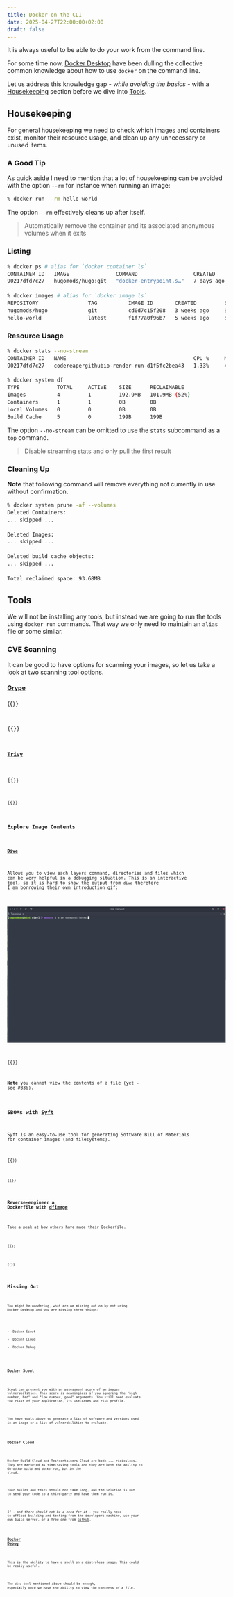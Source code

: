 ```yaml
---
title: Docker on the CLI
date: 2025-04-27T22:00:00+02:00
draft: false
---
```


It is always useful to be able to do your work from the command line.

For some time now, [Docker Desktop](https://www.docker.com) have been dulling the collective common knowledge about how to use `docker` on the command line.

Let us address this knowledge gap - _while avoiding the basics_ - with a [Housekeeping](#housekeeping) section before we dive into [Tools](#tools).

## Housekeeping

For general housekeeping we need to check which images and containers exist, monitor their resource usage, and clean up any unnecessary or unused items.

### A Good Tip

As quick aside I need to mention that a lot of housekeeping can be avoided with the option `--rm` for instance when running an image:

```sh
% docker run --rm hello-world
```

The option `--rm` effectively cleans up after itself.
> Automatically remove the container and its associated anonymous volumes when it exits

### Listing

```sh
% docker ps # alias for `docker container ls`
CONTAINER ID   IMAGE               COMMAND                  CREATED      STATUS      PORTS                      NAMES
90217dfd7c27   hugomods/hugo:git   "docker-entrypoint.s…"   7 days ago   Up 7 days   127.0.0.1:1313->1313/tcp   codereapergithubio-render-run-d1f5fc2bea43

% docker images # alias for `docker image ls`
REPOSITORY                TAG          IMAGE ID       CREATED         SIZE
hugomods/hugo             git          cd0d7c15f208   3 weeks ago     99.2MB
hello-world               latest       f1f77a0f96b7   5 weeks ago     5.2kB
```

### Resource Usage

```sh
% docker stats --no-stream
CONTAINER ID   NAME                                         CPU %     MEM USAGE / LIMIT     MEM %     NET I/O           BLOCK I/O   PIDS
90217dfd7c27   codereapergithubio-render-run-d1f5fc2bea43   1.33%     47.91MiB / 1.914GiB   2.45%     2.05MB / 26.2MB   0B / 0B     40

% docker system df
TYPE            TOTAL     ACTIVE    SIZE      RECLAIMABLE
Images          4         1         192.9MB   101.9MB (52%)
Containers      1         1         0B        0B
Local Volumes   0         0         0B        0B
Build Cache     5         0         199B      199B
```

The option `--no-stream` can be omitted to use the `stats` subcommand as a `top` command.
> Disable streaming stats and only pull the first result

### Cleaning Up

**Note** that following command will remove everything not currently in use without confirmation.

```sh
% docker system prune -af --volumes
Deleted Containers:
... skipped ...

Deleted Images:
... skipped ...

Deleted build cache objects:
... skipped ...

Total reclaimed space: 93.68MB
```

## Tools

We will not be installing any tools, but instead we are going to run the tools using `docker run` commands. That way we only need to maintain an `alias` file or some similar.

### CVE Scanning

It can be good to have options for scanning your images, so let us take a look at two scanning tool options.

#### [Grype](https://anchore.com/opensource/)

{{<code language="plain" source="grype.output">}}

{{<collapsed-code summary="Show alias" language="sh" source="grype.alias">}}

#### [Trivy](https://trivy.dev/)

{{<code language="plain" source="trivy.output">}}

{{<collapsed-code summary="Show alias" language="sh" source="trivy.alias">}}

### Explore Image Contents

#### [Dive](https://github.com/wagoodman/dive)

Allows you to view each layers command, directories and files which can be very helpful in a debugging situation. This is an interactive tool, so it is hard to show the output from `dive` therefore I am borrowing their own introduction gif:

![Animation showing the functions in dive](dive-demo.gif)

{{<collapsed-code summary="Show alias" language="sh" source="dive.alias">}}

**Note** you cannot view the contents of a file (yet - see [#336](https://github.com/wagoodman/dive/issues/336)).

### SBOMs with [Syft](https://github.com/anchore/syft)

Syft is an easy-to-use tool for generating Software Bill of Materials for container images (and filesystems).

{{<code language="plain" source="syft.output">}}

{{<collapsed-code summary="Show alias" language="sh" source="syft.alias">}}

### Reverse-engineer a Dockerfile with [dfimage](https://github.com/LanikSJ/dfimage)

Take a peak at how others have made their Dockerfile.

{{<code language="plain" source="dfimage.output">}}

{{<collapsed-code summary="Show alias" language="sh" source="dfimage.alias">}}

## Missing Out

You might be wondering, what are we missing out on by not using Docker Desktop and you _are_ missing three things:

- Docker Scout
- Docker Cloud
- Docker Debug

### Docker Scout

Scout can present you with an assessment score of an images vulnerabilities. This score is meaningless if you ignoring the "high number, bad" and "low number, good" arguments. You still need evaluate the risks of your application, its use-cases and risk profile.

You have tools above to generate a list of software and versions used in an image or a list of vulnerabilities to evaluate.

### Docker Cloud

Docker Build Cloud and Testcontainers Cloud are both ... ridiculous. They are marketed as time-saving tools and they are both the ability to do `docker build` and `docker run`, but in the cloud.

Your builds and tests should not take long, and the solution is not to send your code to a third-party and have them run it.

If - _and there should not be a need for it_ - you really need to offload building and testing from the developers machine, use your own build server, or a free one from [GitHub](github.com).

### [Docker Debug](https://docs.docker.com/reference/cli/docker/debug/)

This is the ability to have a shell on a distroless image. This could be really useful.

The `dive` tool mentioned above should be enough, especially once we have the ability to view the contents of a file.
